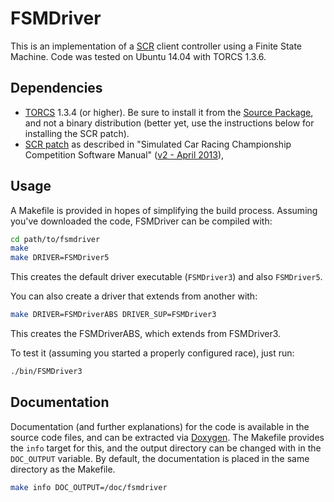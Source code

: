 FSMDriver
=========

This is an implementation of a [SCR](http://arxiv.org/abs/1304.1672) client controller using a Finite State Machine. Code was tested on Ubuntu 14.04 with TORCS 1.3.6.

Dependencies
------------

* [TORCS](http://torcs.sourceforge.net/) 1.3.4 (or higher). Be sure to install it from the [Source Package](http://torcs.sourceforge.net/index.php?name=Sections&op=viewarticle&artid=3#linux-src-all), and not a binary distribution (better yet, use the instructions below for installing the SCR patch).
* [SCR patch](http://sourceforge.net/projects/cig/files/SCR%20Championship/Server%20Linux/) as described in "Simulated Car Racing Championship Competition Software Manual" ([v2 - April 2013](http://arxiv.org/pdf/1304.1672v2)),

Usage
-----

A Makefile is provided in hopes of simplifying the build process. Assuming you've downloaded the code, FSMDriver can be compiled with:

```bash
cd path/to/fsmdriver
make
make DRIVER=FSMDriver5
```

This creates the default driver executable (```FSMDriver3```) and also ```FSMDriver5```.

You can also create a driver that extends from another with:

```bash
make DRIVER=FSMDriverABS DRIVER_SUP=FSMDriver3
```

This creates the FSMDriverABS, which extends from FSMDriver3.

To test it (assuming you started a properly configured race), just run:

```bash
./bin/FSMDriver3
```

Documentation
-------------

Documentation (and further explanations) for the code is available in the source code files, and can be extracted via [Doxygen](www.doxygen.org). The Makefile provides the `info` target for this, and the output directory can be changed with in the `DOC_OUTPUT` variable. By default, the documentation is placed in the same directory as the Makefile.

```bash
make info DOC_OUTPUT=/doc/fsmdriver
```
